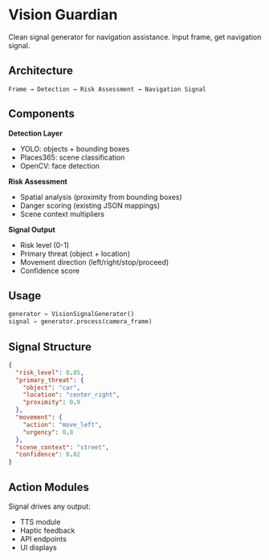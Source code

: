 # Vision Guardian

Clean signal generator for navigation assistance. Input frame, get navigation signal.

## Architecture

```
Frame → Detection → Risk Assessment → Navigation Signal
```

## Components

**Detection Layer**

- YOLO: objects + bounding boxes
- Places365: scene classification
- OpenCV: face detection

**Risk Assessment**

- Spatial analysis (proximity from bounding boxes)
- Danger scoring (existing JSON mappings)
- Scene context multipliers

**Signal Output**

- Risk level (0-1)
- Primary threat (object + location)
- Movement direction (left/right/stop/proceed)
- Confidence score

## Usage

```python
generator = VisionSignalGenerator()
signal = generator.process(camera_frame)
```

## Signal Structure

```json
{
  "risk_level": 0.85,
  "primary_threat": {
    "object": "car",
    "location": "center_right",
    "proximity": 0.9
  },
  "movement": {
    "action": "move_left",
    "urgency": 0.8
  },
  "scene_context": "street",
  "confidence": 0.82
}
```

## Action Modules

Signal drives any output:

- TTS module
- Haptic feedback
- API endpoints
- UI displays
